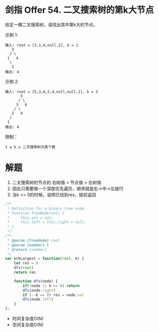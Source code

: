 # 剑指 Offer 54. 二叉搜索树的第k大节点
给定一棵二叉搜索树，请找出其中第k大的节点。

 

示例 1:
```
输入: root = [3,1,4,null,2], k = 1
   3
  / \
 1   4
  \
   2
输出: 4
```
示例 2:
```
输入: root = [5,3,6,2,4,null,null,1], k = 3
       5
      / \
     3   6
    / \
   2   4
  /
 1
输出: 4
 ```

限制：
```
1 ≤ k ≤ 二叉搜索树元素个数
```

# 解题
1. 二叉搜索树的节点的 右树值 > 节点值 > 左树值
2. 因此只需要做一个深度优先遍历，顺序就是右->中->左就行
3. 当k <= 0的时候，说明已找到res，提前返回
```js
/**
 * Definition for a binary tree node.
 * function TreeNode(val) {
 *     this.val = val;
 *     this.left = this.right = null;
 * }
 */
/**
 * @param {TreeNode} root
 * @param {number} k
 * @return {number}
 */
var kthLargest = function(root, k) {
    let res = 0
    dfs(root)
    return res

    function dfs(node) {
        if(!node || k <= 0) return
        dfs(node.right)
        if (--k == 0) res = node.val
        dfs(node.left)
    }
};
```

- 时间复杂度O(N)
- 空间复杂度O(N)
